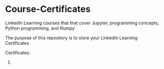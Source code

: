 # Course-Certificates
LinkedIn Learning courses that that cover Jupyter, programming concepts, Python programming, and Numpy

The purpose of this repository is to store your LinkedIn Learning Certificates

Certificates:

1. 
